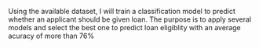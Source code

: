 Using the available dataset, I will train a classification model to predict whether an applicant should be given loan.
The purpose is to apply several models and select the best one  to predict loan eligiblity with an average acuracy of more than 76%
